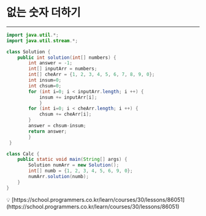 # 없는 숫자 더하기

---

```java
import java.util.*;
import java.util.stream.*;

class Solution {
    public int solution(int[] numbers) {
        int answer = -1;
        int[] inputArr = numbers;
        int[] cheArr = {1, 2, 3, 4, 5, 6, 7, 8, 9, 0};
        int insum=0;
        int chsum=0;
        for (int i=0; i < inputArr.length; i ++) {
            insum += inputArr[i];
            }
        for (int i=0; i < cheArr.length; i ++) {
            chsum += cheArr[i];
        }
        answer = chsum-insum;
        return answer;
        }
 }

class Calc {
    public static void main(String[] args) {
        Solution numArr = new Solution();
        int[] numb = {1, 2, 3, 4, 5, 6, 9, 0};
        numArr.solution(numb);
    }
}
```

<aside>
💡 [https://school.programmers.co.kr/learn/courses/30/lessons/86051](https://school.programmers.co.kr/learn/courses/30/lessons/86051)

</aside>